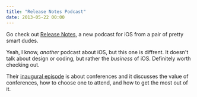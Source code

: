 ```yaml
---
title: "Release Notes Podcast"
date: 2013-05-22 00:00
---
```


<p>Go check out <a href="http://releasenotes.tv">Release Notes</a>, a new podcast for iOS from a pair of pretty smart dudes.</p>

<p>Yeah, I know, <em>another</em> podcast about iOS, but this one is diffrent. It doesn't talk about design or coding, but rather the <em>business</em> of iOS. Definitely worth checking out. </p>

<p>Their <a href="http://releasenotes.tv/1-conference-junkies/">inaugural episode</a> is about conferences and it discusses the value of conferences, how to choose one to attend, and how to get the most out of it. </p>

<!-- more -->

